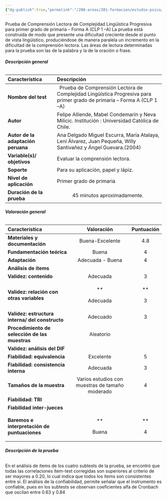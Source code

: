 ```yaml
---
{"dg-publish":true,"permalink":"/200-areas/201-formacion/estudio-psico/proyecto-equipamiento-instrumental-dioses/prueba-de-comprension-lectora-de-complejidad-lingueistica-progresiva-para-primer-grado-de-primaria-forma-a-clp-1-a/","dgPassFrontmatter":true}
---
```


Prueba de Comprensión Lectora de Complejidad Lingüística Progresiva para primer grado de primaria – Forma A (CLP 1 –A) La prueba está construida de modo que presente una dificultad creciente desde el punto de vista lingüístico, produciéndose de manera paralela un incremento en la dificultad de la comprensión lectora. Las áreas de lectura determinadas para la prueba son las de la palabra y la de la oración o frase.
###### <a name="_ip8w344rqiys"></a>**Descripción general**

|**Característica**|**Descripción**|
| :- | :- |
|**Nombre del test**|` `Prueba de Comprensión Lectora de Complejidad Lingüística Progresiva para primer grado de primaria – Forma A (CLP 1 –A)|
|**Autor**|Felipe Alliende, Mabel Condemarín y Neva Milicic. Institución : Universidad Católica de Chile. |
|**Autor de la adaptación peruana**|Ana Delgado Miguel Escurra, María Atalaya, Leni Álvarez, Juan Pequeña, Willy Santivañez y Ángel Guevara.(2004)|
|**Variable(s)/ objetivos**|Evaluar la comprensión lectora.|
|**Soporte**|Para su aplicación, papel y lápiz. |
|**Nivel de aplicación**|Primer grado de primaria|
|**Duración de la prueba**|`      `45 minutos aproximadamente. |
###### <a name="_7y2o3m4dl313"></a><a name="_9c9rdcqg37gb"></a>**Valoración general**

|**Característica**|**Valoración**|**Puntuación**|
| :- | :-: | :-: |
|**Materiales y documentación**|Buena-Excelente|4\.8|
|**Fundamentación teórica**|Buena|4|
|**Adaptación**|Adecuada - Buena|4|
|**Análisis de ítems**|||
|**Validez: contenido**|Adecuada|3|
|**Validez: relación con otras variables**|<p>** </p><p>Adecuada</p>|<p>** </p><p>3</p>|
|**Validez: estructura interna/ del constructo**|Adecuado |3|
|**Procedimiento de selección de las muestras**|Aleatorio||
|**Validez: análisis del DIF**|||
|**Fiabilidad: equivalencia**|Excelente|5|
|**Fiabilidad: consistencia interna**|Adecuada|3|
|**Tamaños de la muestra**|Varios estudios con muestras de tamaño moderado|4|
|**Fiabilidad: TRI**|||
|**Fiabilidad inter-jueces**|||
|**Baremos e interpretación de puntuaciones**|<p>** </p><p>Buena</p>|<p>** </p><p>4</p>|
###### <a name="_7xtsobd5kp7h"></a>**Descripción de la prueba**
En  el  análisis  de  ítems  de  los  cuatro  subtests  de  la  prueba,  se  encontró  que todas  las  correlaciones  ítem-test  corregidas  son  superiores  al  criterio  de ser mayores a 0.20, lo cual indica que todos los ítems son consistentes entre sí. El análisis de la confiabilidad, permite señalar que el instrumento es confiable, pues en los subtests se observan coeficientes alfa de Cronbach que oscilan entre 0.63 y 0.84 